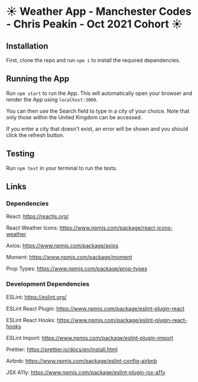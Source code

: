 # :sunny: Weather App - Manchester Codes - Chris Peakin - Oct 2021 Cohort :sunny:

## Installation

First, clone the repo and run `npm i` to install the required dependencies.

## Running the App

Run `npm start` to run the App. This will automatically open your browser and render the App using `localhost:3000`.

You can then use the Search field to type in a city of your choice. Note that only those within the United Kingdom can be accessed.

If you enter a city that doesn't exist, an error will be shown and you should click the refresh button.

## Testing

Run `npm test` in your terminal to run the tests.

## Links

### Dependencies

React: https://reactjs.org/

React Weather Icons: https://www.npmjs.com/package/react-icons-weather

Axios: https://www.npmjs.com/package/axios

Moment: https://www.npmjs.com/package/moment

Prop Types: https://www.npmjs.com/package/prop-types

### Development Dependencies

ESLint: https://eslint.org/

ESLint React Plugin: https://www.npmjs.com/package/eslint-plugin-react

ESLint React Hooks: https://www.npmjs.com/package/eslint-plugin-react-hooks

ESLint Import: https://www.npmjs.com/package/eslint-plugin-import

Prettier: https://prettier.io/docs/en/install.html

Airbnb: https://www.npmjs.com/package/eslint-config-airbnb

JSX A11y: https://www.npmjs.com/package/eslint-plugin-jsx-a11y